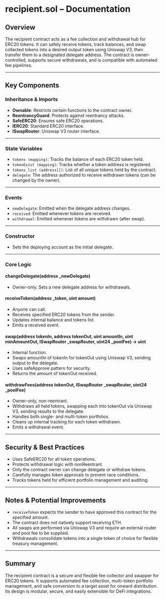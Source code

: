 
# recipient.sol – Documentation

## Overview

The recipient contract acts as a fee collection and withdrawal hub for ERC20 tokens. It can safely receive tokens, track balances, and swap collected tokens into a desired output token using Uniswap V3, then transfer them to a designated delegate address. The contract is owner-controlled, supports secure withdrawals, and is compatible with automated fee pipelines.

---

## Key Components

### Inheritance & Imports

- **Ownable**: Restricts certain functions to the contract owner.
- **ReentrancyGuard**: Protects against reentrancy attacks.
- **SafeERC20**: Ensures safe ERC20 operations.
- **IERC20**: Standard ERC20 interface.
- **ISwapRouter**: Uniswap V3 router interface.

---

### State Variables

- `tokens (mapping)`: Tracks the balance of each ERC20 token held.
- `tokenExist (mapping)`: Tracks whether a token address is registered.
- `tokens_list (address[])`: List of all unique tokens held by the contract.
- `delegate`: The address authorized to receive withdrawn tokens (can be changed by the owner).

---

### Events

- `newDelegate`: Emitted when the delegate address changes.
- `received`: Emitted whenever tokens are received.
- `withdrawal`: Emitted whenever tokens are withdrawn (after swap).

---

### Constructor

- Sets the deploying account as the initial delegate.

---

### Core Logic

#### changeDelegate(address _newDelegate)

- Owner-only. Sets a new delegate address for withdrawals.

#### receiveToken(address _token, uint amount)

- Anyone can call.
- Receives specified ERC20 tokens from the sender.
- Updates internal balance and tokens list.
- Emits a received event.

#### swap(address tokenIn, address tokenOut, uint amountIn, uint minAmountOut, ISwapRouter _swapRouter, uint24 _poolFee) → uint

- Internal function.
- Swaps amountIn of tokenIn for tokenOut using Uniswap V3, sending output to the delegate.
- Uses safeApprove pattern for security.
- Returns the amount of tokenOut received.

#### withdrawFees(address tokenOut, ISwapRouter _swapRouter, uint24 _poolFee)

- Owner-only, non-reentrant.
- Withdraws all held tokens, swapping each into tokenOut via Uniswap V3, sending results to the delegate.
- Handles both single- and multi-token portfolios.
- Cleans up internal tracking for each token withdrawn.
- Emits a withdrawal event.

---

## Security & Best Practices

- Uses SafeERC20 for all token operations.
- Protects withdrawal logic with nonReentrant.
- Only the contract owner can change delegate or withdraw tokens.
- Carefully manages token approvals to prevent race conditions.
- Tracks tokens held for efficient portfolio management and auditing.

---

## Notes & Potential Improvements

- `receiveToken` expects the sender to have approved this contract for the specified amount.
- The contract does not natively support receiving ETH.
- All swaps are performed via Uniswap V3 and require an external router and pool fee to be supplied.
- Withdrawals consolidate tokens into a single token of choice for flexible treasury management.

---

## Summary

The recipient contract is a secure and flexible fee collector and swapper for ERC20 tokens. It supports automated fee collection, multi-token portfolio management, and safe conversion to a target asset for onward distribution. Its design is modular, secure, and easily extensible for DeFi integrations.
